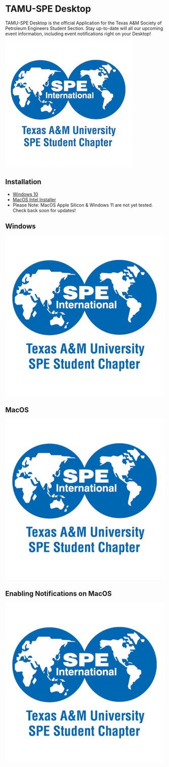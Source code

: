 # TAMU-SPE Desktop
TAMU-SPE Desktop is the official Application for the Texas A&M Society of Petroleum Engineers Student Section. Stay up-to-date will all our upcoming event information, including event notifications right on your Desktop!

![TAMUSPE Desktop](images/SPE_A_M_RGB_square.png)

## Installation
- [Windows 10]()
- [MacOS Intel Installer](https://pub-58bc52c7aeb14c7993e4f6b166e44c74.r2.dev/TAMU-SPE.dmg)
- Please Note: MacOS Apple Silicon & Windows 11 are not yet tested. Check back soon for updates!

## Windows

![MacOS Notifications](images/SPE_RGB_square.png)

## MacOS

![MacOS Notifications](images/SPE_RGB_square.png)

## Enabling Notifications on MacOS

![MacOS Notifications](images/SPE_RGB_square.png)

